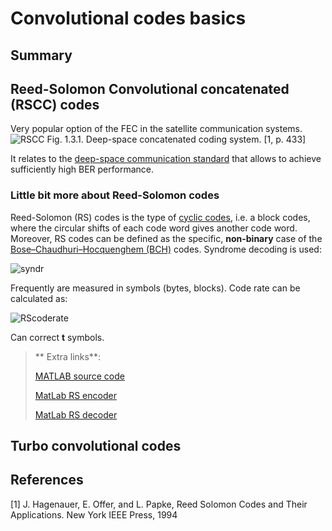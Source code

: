 # Convolutional codes basics

## Summary

## Reed-Solomon Convolutional concatenated (RSCC) codes

Very popular option of the FEC in the satellite communication systems.
![RSCC](https://raw.githubusercontent.com/kirlf/CSP/master/FEC/assets/rsc.png)
Fig. 1.3.1. Deep-space concatenated coding system. \[1, p. 433\]

It relates to the [deep-space communication standard](https://ipnpr.jpl.nasa.gov/progress_report/42-63/63H.PDF) that allows to achieve sufficiently high BER performance.

### Little bit more about Reed-Solomon codes

Reed-Solomon (RS) codes is the type of [cyclic codes](https://en.wikipedia.org/wiki/Cyclic_code), i.e. a block codes, where the circular
shifts of each code word gives another code word. Moreover, RS codes can be defined as the specific, **non-binary** case of the [Bose–Chaudhuri–Hocquenghem (BCH)](https://en.wikipedia.org/wiki/BCH_code) codes. Syndrome decoding is used:

![syndr](https://raw.githubusercontent.com/kirlf/CSP/master/FEC/assets/syndrome.png)

Frequently are measured in symbols (bytes, blocks). Code rate can be calculated as:

![RScoderate](https://raw.githubusercontent.com/kirlf/CSP/master/FEC/assets/RScoderate.png)

Can correct **t** symbols. 

> ** Extra links**: 
>
> [MATLAB source code](https://en.wikipedia.org/wiki/Reed%E2%80%93Solomon_error_correction#History)
>
> [MatLab RS encoder](https://www.mathworks.com/help/comm/ref/comm.rsencoder-system-object.html)
>
>[MatLab RS decoder](https://www.mathworks.com/help/comm/ref/comm.rsdecoder-system-object.html)






## Turbo convolutional codes


## References

\[1\] J. Hagenauer, E. Offer, and L. Papke, Reed Solomon Codes and Their Applications. New York IEEE Press, 1994
